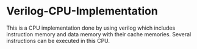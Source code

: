# Verilog-CPU-Implementation
This is a CPU implementation done by using verilog which includes instruction memory and data memory with their cache memories. Several instructions can be executed in this CPU.

